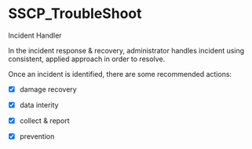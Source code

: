 # SSCP_TroubleShoot
Incident Handler

In the incident response & recovery, administrator handles incident using consistent, applied approach in order to resolve.

Once an incident is identified, there are some recommended actions:

- [x] damage recovery

- [x] data interity

- [x] collect & report

- [x] prevention
